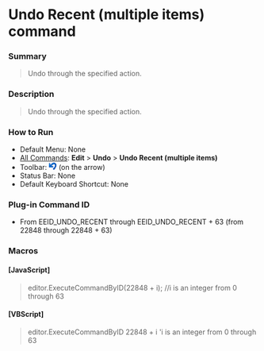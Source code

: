 # Undo Recent (multiple items) command

### Summary

> Undo through the specified action.

### Description

> Undo through the specified action.

### How to Run

- Default Menu: None
- [All Commands](../tools/all_commands): **Edit** \> **Undo** \> **Undo Recent (multiple items)**
- Toolbar: ![](../../images/editundo.gif) (on the arrow)
- Status Bar: None
- Default Keyboard Shortcut: None

### Plug-in Command ID

- From EEID\_UNDO\_RECENT through EEID\_UNDO\_RECENT + 63 (from 22848 through 22848 + 63)

### Macros

#### \[JavaScript\]

> editor.ExecuteCommandByID(22848 + i); //i is an integer from 0 through 63

#### \[VBScript\]

> editor.ExecuteCommandByID 22848 + i 'i is an integer from 0 through 63
